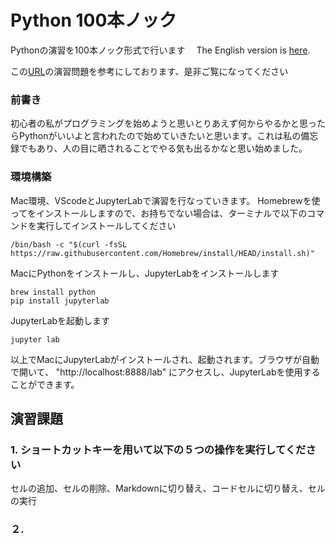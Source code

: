 # Python 100本ノック
Pythonの演習を100本ノック形式で行います　
The English version is [here](/README-EN.md).

この[URL](https://www.youtube.com/watch?v=Gh0qRBHbnVs&list=WL&index=4)の演習問題を参考にしております、是非ご覧になってください
### 前書き
初心者の私がプログラミングを始めようと思いとりあえず何からやるかと思ったらPythonがいいよと言われたので始めていきたいと思います。これは私の備忘録でもあり、人の目に晒されることでやる気も出るかなと思い始めました。
### 環境構築
Mac環境、VScodeとJupyterLabで演習を行なっていきます。
Homebrewを使ってをインストールしますので、お持ちでない場合は、ターミナルで以下のコマンドを実行してインストールしてください
```
/bin/bash -c "$(curl -fsSL https://raw.githubusercontent.com/Homebrew/install/HEAD/install.sh)"

```
MacにPythonをインストールし、JupyterLabをインストールします
```
brew install python
pip install jupyterlab
```
JupyterLabを起動します
```
jupyter lab
```
以上でMacにJupyterLabがインストールされ、起動されます。ブラウザが自動で開いて、 "http://localhost:8888/lab" にアクセスし、JupyterLabを使用することができます。
## 演習課題
### 1. ショートカットキーを用いて以下の５つの操作を実行してください
セルの追加、セルの削除、Markdownに切り替え、コードセルに切り替え、セルの実行
### ２. 